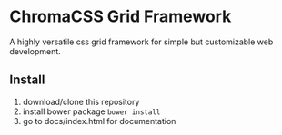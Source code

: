 # ChromaCSS Grid Framework

A highly versatile css grid framework for simple but customizable web development.

## Install

1. download/clone this repository
2. install bower package `bower install`
2. go to docs/index.html for documentation
